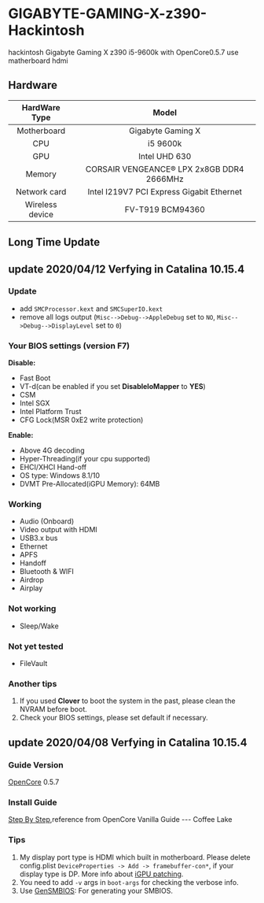 # GIGABYTE-GAMING-X-z390-Hackintosh
hackintosh Gigabyte Gaming X z390 i5-9600k with OpenCore0.5.7
use matherboard hdmi

## Hardware
|HardWare Type|Model|
| :----:| :----:|
|Motherboard|Gigabyte Gaming X|
|CPU|i5 9600k|
|GPU|Intel UHD 630|
|Memory|CORSAIR VENGEANCE® LPX 2x8GB DDR4 2666MHz|
|Network card|Intel I219V7 PCI Express Gigabit Ethernet|
|Wireless device|FV-T919 BCM94360|


## Long Time Update


update 2020/04/12 Verfying in Catalina 10.15.4
------------------------------
### Update
- add `SMCProcessor.kext` and `SMCSuperIO.kext`
- remove all logs output (`Misc-->Debug-->AppleDebug` set to `NO`, `Misc-->Debug-->DisplayLevel` set to `0`)

### Your BIOS settings (version F7)
**Disable:**
- Fast Boot
- VT-d(can be enabled if you set **DisableIoMapper** to **YES**)
- CSM
- Intel SGX
- Intel Platform Trust
- CFG Lock(MSR 0xE2 write protection)

**Enable:**
- Above 4G decoding
- Hyper-Threading(if your cpu supported)
- EHCI/XHCI Hand-off
- OS type: Windows 8.1/10
- DVMT Pre-Allocated(iGPU Memory): 64MB

### Working
- Audio (Onboard)
- Video output with HDMI
- USB3.x bus
- Ethernet
- APFS
- Handoff
- Bluetooth & WIFI
- Airdrop
- Airplay

### Not working
- Sleep/Wake

### Not yet tested
- FileVault


### Another tips
1. If you used **Clover** to boot the system in the past, please clean the NVRAM before boot.
2. Check your BIOS settings, please set default if necessary.


update 2020/04/08 Verfying in Catalina 10.15.4
------------------------------
### Guide Version
[OpenCore](https://github.com/acidanthera/OpenCorePkg/releases) 0.5.7

### Install Guide
[Step By Step](https://khronokernel-2.gitbook.io/opencore-vanilla-desktop-guide/intel-config.plist/coffee-lake),reference from  OpenCore Vanilla Guide --- Coffee Lake

### Tips
1. My display port type is HDMI which built in motherboard. Please delete config.plist `DeviceProperties -> Add -> framebuffer-con*`, if your display type is DP. More info about [iGPU patching](https://1revenger1.gitbook.io/laptop-guide/prepare-install-macos/display-configuration#intel-coffee-lake-comet-lake-14-nm).
2. You need to add `-v` args in `boot-args` for checking the verbose info.
3. Use [GenSMBIOS](https://github.com/corpnewt/GenSMBIOS): For generating your SMBIOS.


